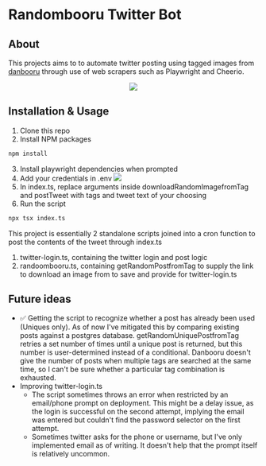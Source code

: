 # Randombooru Twitter Bot

## About

This projects aims to to automate twitter posting using tagged images from [danbooru](https://danbooru.donmai.us/posts?tags=don_quixote_%28project_moon%29+solo+rating%3Ag&z=5) through use of web scrapers such as Playwright and Cheerio.

<div align="center">
    <img src="https://i.imgur.com/WGFNFWi.png"></img>
</div>

## Installation & Usage

1.  Clone this repo
2.  Install NPM packages

```sh
npm install
```

3.  Install playwright dependencies when prompted
4.  Add your credentials in .env
    <img src="https://i.imgur.com/4CmHqlN.png"></img>
5.  In index.ts, replace arguments inside downloadRandomImagefromTag and postTweet with tags and tweet text of your choosing
6.  Run the script

```sh
npx tsx index.ts
```

This project is essentially 2 standalone scripts joined into a cron function to post the contents of the tweet through index.ts

1. twitter-login.ts, containing the twitter login and post logic
2. randoombooru.ts, containing getRandomPostfromTag to supply the link to download an image from to save and provide for twitter-login.ts

## Future ideas

- ✅ Getting the script to recognize whether a post has already been used (Uniques only). As of now I've mitigated this by comparing existing posts against a postgres database. getRandomUniquePostfromTag retries a set number of times until a unique post is returned, but this number is user-determined instead of a conditional. Danbooru doesn't give the number of posts when multiple tags are searched at the same time, so I can't be sure whether a particular tag combination is exhausted.
- Improving twitter-login.ts
  - The script sometimes throws an error when restricted by an email/phone prompt on deployment. This might be a delay issue, as the login is successful on the second attempt, implying the email was entered but couldn't find the password selector on the first attempt.
  - Sometimes twitter asks for the phone or username, but I've only implemented email as of writing. It doesn't help that the prompt itself is relatively uncommon.
